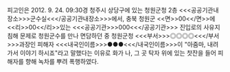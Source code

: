 피고인은 2012. 9. 24. 09:30경 청주시 상당구에 있는 청원군청 2층 <<<공공기관내장소>>>군수실<<</공공기관내장소>>>에서, 충북 청원군 <<면>>00<</면>>에 <<리>>00<</리>>있는 <<<공공기관>>>000<<</공공기관>>> 진입로의 사유지 침해 문제로 청원군수를 만나 면담하던 중 청원군청 <<<부서>>>◎◎◎◎<<</부서>>>과장인 피해자 <<<내국인이름>>>●●●<<</내국인이름>>>이 "아줌마, 내려가서 이야기 하시죠"라고 말했다는 이유로 화가 나, 그 곳 탁자 위에 있는 찻잔을 들어 피해자를 향해 녹차를 뿌려 폭행하였다.

